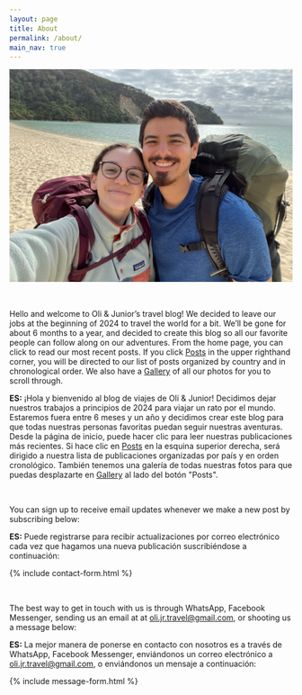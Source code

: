 ```yaml
---
layout: page
title: About
permalink: /about/
main_nav: true
---
```


![image tooltip here](/assets/photos/abel_tasman/abel_tasman_1.jpg)

<br />

Hello and welcome to Oli & Junior’s travel blog! We decided to leave our jobs at the beginning of 2024 to travel the world for a bit. We’ll be gone for about 6 months to a year, and decided to create this blog so all our favorite people can follow along on our adventures. From the home page, you can click to read our most recent posts. If you click [Posts](https://gramirezjr.github.io/oli-jr-travel/posts/) in the upper righthand corner, you will be directed to our list of posts organized by country and in chronological order. We also have a [Gallery](https://gramirezjr.github.io/oli-jr-travel/gallery/) of all our photos for you to scroll through.

**ES:** ¡Hola y bienvenido al blog de viajes de Oli & Junior! Decidimos dejar nuestros trabajos a principios de 2024 para viajar un rato por el mundo. Estaremos fuera entre 6 meses y un año y decidimos crear este blog para que todas nuestras personas favoritas puedan seguir nuestras aventuras. Desde la página de inicio, puede hacer clic para leer nuestras publicaciones más recientes. Si hace clic en [Posts](https://gramirezjr.github.io/oli-jr-travel/posts/) en la esquina superior derecha, será dirigido a nuestra lista de publicaciones organizadas por país y en orden cronológico. También tenemos una galería de todas nuestras fotos para que puedas desplazarte en [Gallery](https://gramirezjr.github.io/oli-jr-travel/gallery/) al lado del botón "Posts".

<br />

You can sign up to receive email updates whenever we make a new post by subscribing below:

**ES:** Puede registrarse para recibir actualizaciones por correo electrónico cada vez que hagamos una nueva publicación suscribiéndose a continuación:

{% include contact-form.html %}

<br />

The best way to get in touch with us is through WhatsApp, Facebook Messenger, sending us an email at at oli.jr.travel@gmail.com, or shooting us a message below:

**ES:** La mejor manera de ponerse en contacto con nosotros es a través de WhatsApp, Facebook Messenger, enviándonos un correo electrónico a oli.jr.travel@gmail.com, o enviándonos un mensaje a continuación:

{% include message-form.html %}
